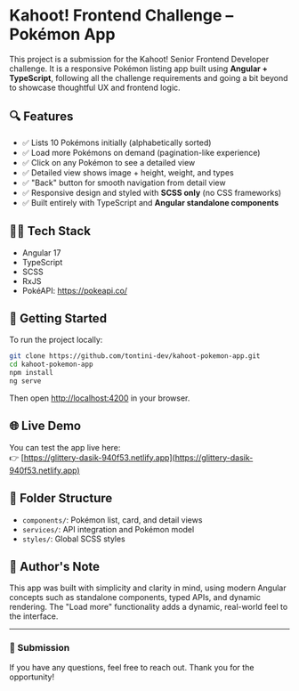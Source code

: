 # Kahoot! Frontend Challenge – Pokémon App

This project is a submission for the Kahoot! Senior Frontend Developer challenge. It is a responsive Pokémon listing app built using **Angular + TypeScript**, following all the challenge requirements and going a bit beyond to showcase thoughtful UX and frontend logic.

## 🔍 Features

- ✅ Lists 10 Pokémons initially (alphabetically sorted)
- ✅ Load more Pokémons on demand (pagination-like experience)
- ✅ Click on any Pokémon to see a detailed view
- ✅ Detailed view shows image + height, weight, and types
- ✅ "Back" button for smooth navigation from detail view
- ✅ Responsive design and styled with **SCSS only** (no CSS frameworks)
- ✅ Built entirely with TypeScript and **Angular standalone components**

## 🧑‍💻 Tech Stack

- Angular 17
- TypeScript
- SCSS
- RxJS
- PokéAPI: https://pokeapi.co/

## 🚀 Getting Started

To run the project locally:

```bash
git clone https://github.com/tontini-dev/kahoot-pokemon-app.git
cd kahoot-pokemon-app
npm install
ng serve
```

Then open [http://localhost:4200](http://localhost:4200) in your browser.

## 🌐 Live Demo

You can test the app live here:  
👉 [https://glittery-dasik-940f53.netlify.app](https://glittery-dasik-940f53.netlify.app)

## 📁 Folder Structure

- `components/`: Pokémon list, card, and detail views
- `services/`: API integration and Pokémon model
- `styles/`: Global SCSS styles

## 🧠 Author's Note

This app was built with simplicity and clarity in mind, using modern Angular concepts such as standalone components, typed APIs, and dynamic rendering. The "Load more" functionality adds a dynamic, real-world feel to the interface.

---

### 📨 Submission

If you have any questions, feel free to reach out. Thank you for the opportunity!